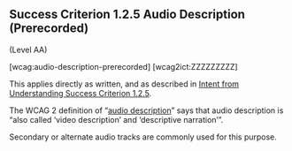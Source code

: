 ## Success Criterion 1.2.5 Audio Description (Prerecorded)

(Level AA)

[wcag:audio-description-prerecorded]
[wcag2ict:ZZZZZZZZZ]

This applies directly as written, and as described in [Intent from Understanding Success Criterion 1.2.5](https://www.w3.org/WAI/WCAG22/Understanding/audio-description-prerecorded#intent).

<div class="note">

The WCAG 2 definition of “[audio description](https://www.w3.org/TR/WCAG22/#dfn-audio-descriptions)” says that audio description is “also called ‘video description’ and ‘descriptive narration’”.

</div>
<div class="note">

Secondary or alternate audio tracks are commonly used for this purpose.

</div>
